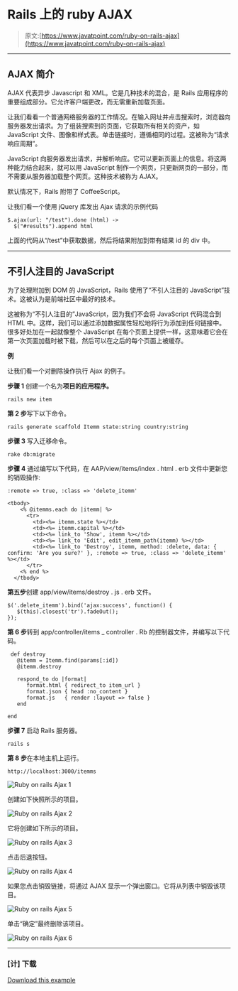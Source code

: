 # Rails 上的 ruby AJAX

> 原文:[https://www.javatpoint.com/ruby-on-rails-ajax](https://www.javatpoint.com/ruby-on-rails-ajax)

* * *

## AJAX 简介

AJAX 代表异步 Javascript 和 XML。它是几种技术的混合，是 Rails 应用程序的重要组成部分。它允许客户端更改，而无需重新加载页面。

让我们看看一个普通网络服务器的工作情况。在输入网址并点击搜索时，浏览器向服务器发出请求。为了组装搜索到的页面，它获取所有相关的资产，如 JavaScript 文件、图像和样式表。单击链接时，遵循相同的过程。这被称为“请求响应周期”。

JavaScript 向服务器发出请求，并解析响应。它可以更新页面上的信息。将这两种能力结合起来，就可以用 JavaScript 制作一个网页，只更新网页的一部分，而不需要从服务器加载整个网页。这种技术被称为 AJAX。

默认情况下，Rails 附带了 CoffeeScript。

让我们看一个使用 jQuery 库发出 Ajax 请求的示例代码

```
$.ajax(url: "/test").done (html) ->
  $("#results").append html

```

上面的代码从“/test”中获取数据，然后将结果附加到带有结果 id 的 div 中。

* * *

## 不引人注目的 JavaScript

为了处理附加到 DOM 的 JavaScript，Rails 使用了“不引人注目的 JavaScript”技术。这被认为是前端社区中最好的技术。

这被称为“不引人注目的”JavaScript，因为我们不会将 JavaScript 代码混合到 HTML 中。这样，我们可以通过添加数据属性轻松地将行为添加到任何链接中。很多好处加在一起就像整个 JavaScript 在每个页面上提供一样，这意味着它会在第一次页面加载时被下载，然后可以在之后的每个页面上被缓存。

**例**

让我们看一个对删除操作执行 Ajax 的例子。

**步骤 1** 创建一个名为**项目的应用程序。**

```
rails new item

```

**第 2 步**写下以下命令。

```
rails generate scaffold Itemm state:string country:string

```

**步骤 3** 写入迁移命令。

```
rake db:migrate

```

**步骤 4** 通过编写以下代码，在 AAP/view/items/index . html . erb 文件中更新您的销毁操作:

```
:remote => true, :class => 'delete_itemm' 

<tbody> 
    <% @itemms.each do |itemm| %> 
      <tr> 
        <td><%= itemm.state %></td> 
        <td><%= itemm.capital %></td> 
        <td><%= link_to 'Show', itemm %></td> 
        <td><%= link_to 'Edit', edit_itemm_path(itemm) %></td> 
        <td><%= link_to 'Destroy', itemm, method: :delete, data: { confirm: 'Are you sure?' }, :remote => true, :class => 'delete_itemm' %></td> 
      </tr> 
    <% end %> 
  </tbody>

```

**第五步**创建 app/view/items/destroy . js . erb 文件。

```
$('.delete_itemm').bind('ajax:success', function() { 
   $(this).closest('tr').fadeOut(); 
});	

```

**第 6 步**转到 app/controller/items _ controller . Rb 的控制器文件，并编写以下代码。

```
 def destroy 
   @itemm = Itemm.find(params[:id]) 
   @itemm.destroy 

   respond_to do |format| 
      format.html { redirect_to item_url } 
      format.json { head :no_content } 
      format.js   { render :layout => false } 
   end 

end

```

**步骤 7** 启动 Rails 服务器。

```
rails s

```

**第 8 步**在本地主机上运行。

```
http://localhost:3000/itemms

```

![Ruby on rails Ajax 1](../Images/aa4903b2ccd3d84a50efbf9f175046be.png)

创建如下快照所示的项目。

![Ruby on rails Ajax 2](../Images/27ca1ffaebaf991dff8252c193fa5643.png)

它将创建如下所示的项目。

![Ruby on rails Ajax 3](../Images/75100479e0e89360e90a2515e3ffea70.png)

点击后退按钮。

![Ruby on rails Ajax 4](../Images/1d7aa536216eca54b3da1319724138b3.png)

如果您点击销毁链接，将通过 AJAX 显示一个弹出窗口。它将从列表中销毁该项目。

![Ruby on rails Ajax 5](../Images/3f3763764759a6bdd25c5b6ccc1b392b.png)

单击“确定”最终删除该项目。

![Ruby on rails Ajax 6](../Images/f720980100227f6b73bb33d6f0959d0e.png)

* * *

### [计] 下载

[Download this example](https://static.javatpoint.com/rubyonrails/src/AJAX.zip)